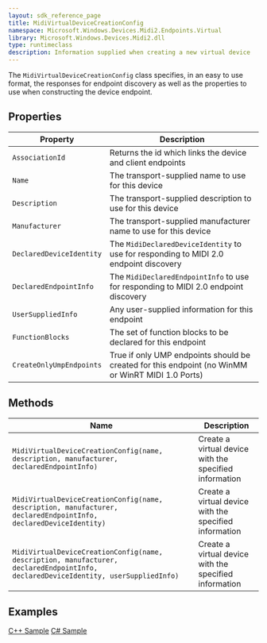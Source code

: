 ```yaml
---
layout: sdk_reference_page
title: MidiVirtualDeviceCreationConfig
namespace: Microsoft.Windows.Devices.Midi2.Endpoints.Virtual
library: Microsoft.Windows.Devices.Midi2.dll
type: runtimeclass
description: Information supplied when creating a new virtual device
---
```


The `MidiVirtualDeviceCreationConfig` class specifies, in an easy to use format, the responses for endpoint discovery as well as the properties to use when constructing the device endpoint.

## Properties

| Property | Description |
| --------------- | ----------- |
| `AssociationId` | Returns the id which links the device and client endpoints |
| `Name` | The transport-supplied name to use for this device |
| `Description` | The transport-supplied description to use for this device |
| `Manufacturer` | The transport-supplied manufacturer name to use for this device |
| `DeclaredDeviceIdentity` | The `MidiDeclaredDeviceIdentity` to use for responding to MIDI 2.0 endpoint discovery |
| `DeclaredEndpointInfo` | The `MidiDeclaredEndpointInfo` to use for responding to MIDI 2.0 endpoint discovery |
| `UserSuppliedInfo` | Any user-supplied information for this endpoint  |
| `FunctionBlocks` | The set of function blocks to be declared for this endpoint |
| `CreateOnlyUmpEndpoints` | True if only UMP endpoints should be created for this endpoint (no WinMM or WinRT MIDI 1.0 Ports) |

## Methods

| Name | Description |
| --------------- | ----------- |
| `MidiVirtualDeviceCreationConfig(name, description, manufacturer, declaredEndpointInfo)` | Create a virtual device with the specified information|
| `MidiVirtualDeviceCreationConfig(name, description, manufacturer, declaredEndpointInfo, declaredDeviceIdentity)` | Create a virtual device with the specified information |
| `MidiVirtualDeviceCreationConfig(name, description, manufacturer, declaredEndpointInfo, declaredDeviceIdentity, userSuppliedInfo)` | Create a virtual device with the specified information |

## Examples

[C++ Sample](https://github.com/microsoft/MIDI/blob/main/samples/cpp-winrt/simple-app-to-app-midi/main.cpp)
[C# Sample](https://github.com/microsoft/MIDI/tree/main/samples/csharp-net/virtual-device-app-winui)
